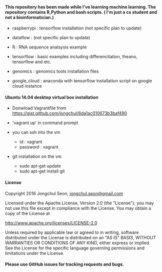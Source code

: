 
  
####  This repository has been made while I've learning machine learning. The repository contains R,Python and bash scripts. ( I'm just a cs student and not a bioinformatician.)
  
  
  - raspberrypi : tensorflow installation (not specific plan to update)
  
  - dataflow : (not specific plan to update)
  
  - R : RNA sequence analsysis example 
  
  - tensorflow : basic examples including differencitation, theano, tensorflow and etc.
  
  - genomics : genomics tools installation files
  
  - google_cloud : anaconda with tensorflow installation script on google cloud instance 
  
  
#### Ubuntu 14.04 desktop virtual box installation
 
- Donwload Vagrantfile from https://gist.github.com/jongchul/6da1ac010673b3baf490 
   
- 'vagrant up' in command prompt  

- you can ssh into the vm 
  - id : vagrant 
  - password : vagrant  

- git installation on the vm 
    - sudo apt-get update
    - sudo apt-get install git
    


#### License
Copyright 2016 Jongchul Seon, jongchul.seon@gmail.com

Licensed under the Apache License, Version 2.0 (the "License"); you may not use this file except in compliance with the License. You may obtain a copy of the License at

http://www.apache.org/licenses/LICENSE-2.0

Unless required by applicable law or agreed to in writing, software distributed under the License is distributed on an "AS IS" BASIS, WITHOUT WARRANTIES OR CONDITIONS OF ANY KIND, either express or implied. See the License for the specific language governing permissions and limitations under the License.

####  Please use GitHub issues for tracking requests and bugs.